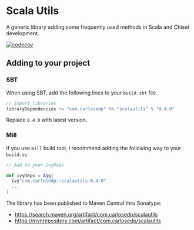 # Scala Utils

A generic library adding some frequently used methods in Scala and Chisel development.

[![codecov](https://codecov.io/gh/carlosedp/scalautils/branch/main/graph/badge.svg?token=YNEKF3OO04)](https://codecov.io/gh/carlosedp/scalautils)

## Adding to your project

### SBT

When using SBT, add the following lines to your `build.sbt` file.

```scala
// Import libraries
libraryDependencies += "com.carlosedp" %% "scalautils" % "0.4.0"
```

Replace `0.4.0` with latest version.

### Mill

If you use `mill` build tool, I recommend adding the following way to your `build.sc`:

```scala
// Add to your ivyDeps

def ivyDeps = Agg(
  ivy"com.carlosedp::scalautils:0.4.0"
  ...
)
```

The library has been published to Maven Central thru Sonatype:

* <https://search.maven.org/artifact/com.carlosedp/scalautils>
* <https://mvnrepository.com/artifact/com.carlosedp/scalautils>
